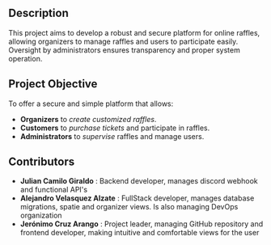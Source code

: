 ## Description
This project aims to develop a robust and secure platform for online raffles, allowing organizers to manage raffles and users to participate easily. Oversight by administrators ensures transparency and proper system operation.

## Project Objective
To offer a secure and simple platform that allows:
- **Organizers** to *create customized raffles*.
- **Customers** to *purchase tickets* and participate in raffles.
- **Administrators** to *supervise* raffles and manage users.

## Contributors

- **Julian Camilo Giraldo** : Backend developer, manages discord webhook and functional API's  
- **Alejandro Velasquez Alzate** : FullStack developer, manages database migrations, spatie and organizer views. Is also managing DevOps organization
- **Jerónimo Cruz Arango** : Project leader, managing GitHub repository and frontend developer, making intuitive and comfortable views for the user

